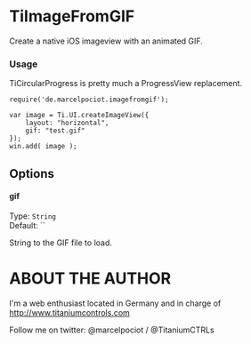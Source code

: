 TiImageFromGIF
===========================================


Create a native iOS imageview with an animated GIF.


### Usage

TiCircularProgress is pretty much a ProgressView replacement.

	require('de.marcelpociot.imagefromgif');
	
	var image = Ti.UI.createImageView({
		layout: "horizontal",
		gif: "test.gif"
	});
	win.add( image );
	

## Options


#### gif

Type: `String`  
Default: ``

String to the GIF file to load.

ABOUT THE AUTHOR
========================
I'm a web enthusiast located in Germany and in charge of http://www.titaniumcontrols.com

Follow me on twitter: @marcelpociot / @TitaniumCTRLs
